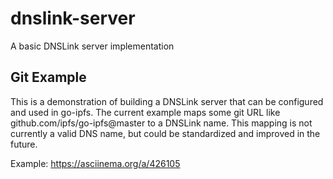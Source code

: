 # dnslink-server
A basic DNSLink server implementation

## Git Example

This is a demonstration of building a DNSLink server that can be configured and used in go-ipfs.
The current example maps some git URL like github.com/ipfs/go-ipfs@master to a DNSLink name.
This mapping is not currently a valid DNS name, but could be standardized and improved in the future.

Example: https://asciinema.org/a/426105